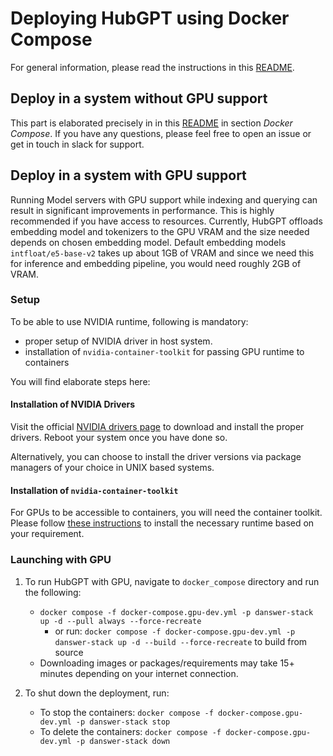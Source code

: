<!-- DANSWER_METADATA={"link": "https://github.com/danswer-ai/danswer/blob/main/deployment/docker_compose/README.md"} -->

# Deploying HubGPT using Docker Compose

For general information, please read the instructions in this [README](https://github.com/danswer-ai/danswer/blob/main/deployment/docker_compose/README.md).

## Deploy in a system without GPU support
This part is elaborated precisely in  in this [README](https://github.com/danswer-ai/danswer/blob/main/deployment/docker_compose/README.md) in section *Docker Compose*. If you have any questions, please feel free to open an issue or get in touch in slack for support.

## Deploy in a system with GPU support
Running Model servers with GPU support while indexing and querying can result in significant improvements in performance. This is highly recommended if you have access to resources. Currently, HubGPT offloads embedding model and tokenizers to the GPU VRAM and the size needed depends on chosen embedding model. Default embedding models `intfloat/e5-base-v2` takes up about 1GB of VRAM and since we need this for inference and embedding pipeline, you would need roughly 2GB of VRAM.

### Setup
To be able to use NVIDIA runtime, following is mandatory:
- proper setup of NVIDIA driver in host system.
- installation of `nvidia-container-toolkit` for passing GPU runtime to containers

You will find elaborate steps here:

#### Installation of NVIDIA Drivers
Visit the official [NVIDIA drivers page](https://www.nvidia.com/Download/index.aspx) to download and install the proper drivers. Reboot your system once you have done so.

Alternatively, you can choose to install the driver versions via package managers of your choice in UNIX based systems. 

#### Installation of `nvidia-container-toolkit`

For GPUs to be accessible to containers, you will need the container toolkit. Please follow [these instructions](https://docs.nvidia.com/datacenter/cloud-native/container-toolkit/latest/install-guide.html) to install the necessary runtime based on your requirement.

### Launching with GPU

1. To run HubGPT with GPU, navigate to `docker_compose` directory and run the following:
   - `docker compose -f docker-compose.gpu-dev.yml -p danswer-stack up -d --pull always --force-recreate`
      - or run: `docker compose -f docker-compose.gpu-dev.yml -p danswer-stack up -d --build --force-recreate`
to build from source
   - Downloading images or packages/requirements may take 15+ minutes depending on your internet connection.


2. To shut down the deployment, run:
   - To stop the containers: `docker compose -f docker-compose.gpu-dev.yml -p danswer-stack stop`
   - To delete the containers: `docker compose -f docker-compose.gpu-dev.yml -p danswer-stack down`
